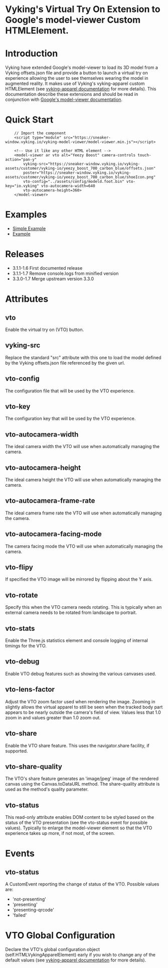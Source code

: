 # Vyking's Virtual Try On Extension to Google's model-viewer Custom HTMLElement.

# Introduction
Vyking have extended Google's model-viewer to load its 3D model from a Vyking offsets.json file and provide a button to launch a virtual try on experience allowing the user to see themselves wearing the model in augmented reality. It makes use of Vyking's vyking-apparel custom HTMLElement (see <a href="https://sneaker-window.vyking.io/vyking-apparel/1/docs/index.html" target="_blank">vyking-apparel documentation</a> for more details). This documentation describe these extensions and should be read in conjunction with <a href="https://modelviewer.dev" target="_blank">Google's model-viewer documentation</a>.

# Quick Start
```
    // Import the component
    <script type="module" src="https://sneaker-window.vyking.io/vyking-model-viewer/model-viewer.min.js"></script>

    <!-- Use it like any other HTML element -->
    <model-viewer ar vto alt="Yeezy Boost" camera-controls touch-action="pan-y"
        vyking-src="https://sneaker-window.vyking.io/vyking-assets/customer/vyking-io/yeezy_boost_700_carbon_blue/offsets.json"
        poster="https://sneaker-window.vyking.io/vyking-assets/customer/vyking-io/yeezy_boost_700_carbon_blue/shoeIcon.png"
        vto-config="../assets/config/modeld.foot.bin" vto-key="io.vyking" vto-autocamera-width=640
        vto-autocamera-height=360>
    </model-viewer>
```
# Examples
- <a href="https://sneaker-window.vyking.io/vyking-model-viewer/examples/model-viewer-example.html" target="_blank">Simple Example</a>
- <a href="https://sneaker-window.vyking.io/vyking-model-viewer/examples/model-viewer-catalog-example.html" target="_blank">Example</a>

# Releases
- 3.1.1-1.6 First documented release
- 3.1.1-1.7 Remove console.logs from minified version
- 3.3.0-1.7 Merge upstream version 3.3.0
# Attributes
## vto
Enable the virtual try on (VTO) button.
## vyking-src
Replace the standard "src" attribute with this one to load the model defined by the Vyking offsets.json file referenced by the given url.
## vto-config
The configuration file that will be used by the VTO experience.
## vto-key
The configuration key that will be used by the VTO experience.
## vto-autocamera-width
The ideal camera width the VTO will use when automatically managing the camera.
## vto-autocamera-height
The ideal camera height the VTO will use when automatically managing the camera.
## vto-autocamera-frame-rate
The ideal camera frame rate the VTO will use when automatically managing the camera.
## vto-autocamera-facing-mode
The camera facing mode the VTO will use when automatically managing the camera.
## vto-flipy
If specified the VTO image will be mirrored by flipping about the Y axis.
## vto-rotate
Specify this when the VTO camera needs rotating.  This is typically when an external camera needs to be rotated from landscape to portrait.
## vto-stats
Enable the Three.js statistics element and console logging of internal timings for the VTO.
## vto-debug
Enable VTO debug features such as showing the various canvases used.
## vto-lens-factor
Adjust the VTO zoom factor used when rendering the image.  Zooming in slightly allows the virtual apparel to still be seen when the tracked body part appears to be nearly outside the camera's field of view. Values less that 1.0 zoom in and values greater than 1.0 zoom out.
## vto-share
Enable the VTO share feature.  This uses the navigator.share facility, if supported.
## vto-share-quality
The VTO's share feature generates an 'image/jpeg' image of the rendered canvas using the Canvas.toDataURL method. The share-quality attribute is used as the method's quality parameter.
## vto-status
This read-only attribute enables DOM content to be styled based on the status of the VTO presentation (see the vto-status event for possible values). Typically to enlarge the model-viewer element so that the VTO experience takes up more, if not most, of the screen.

# Events
## vto-status
A CustomEvent reporting the change of status of the VTO. Possible values are:

- 'not-presenting'
- 'presenting'
- 'presenting-qrcode'
- 'failed'
# VTO Global Configuration
Declare the VTO's global configuration object (self.HTMLVykingApparelElement) early if you wish to change any of the default values (see <a href="https://sneaker-window.vyking.io/vyking-apparel/1/docs/index.html" target="_blank">vyking-apparel documentation</a> for more details).
